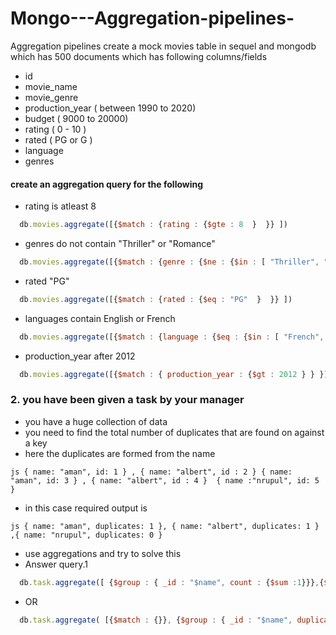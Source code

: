 # Mongo---Aggregation-pipelines-
Aggregation pipelines
create a mock movies table in sequel and mongodb which has 500 documents which has following columns/fields

- id
- movie_name
- movie_genre
- production_year ( between 1990 to 2020)
- budget ( 9000 to 20000)
- rating ( 0 - 10 )
- rated ( PG or G )
- language
- genres

#### create an aggregation query for the following
- rating is atleast 8
```js
  db.movies.aggregate([{$match : {rating : {$gte : 8  }  }} ])
```

- genres do not contain "Thriller" or "Romance"
```js
  db.movies.aggregate([{$match : {genre : {$ne : {$in : [ "Thriller", "Romance" ]}  }  }} ])
```

- rated "PG"
```js
  db.movies.aggregate([{$match : {rated : {$eq : "PG"  }  }} ])
```

- languages contain English or French
```js
  db.movies.aggregate([{$match : {language : {$eq : {$in : [ "French", "English" ]}  }  }} ])
```

- production_year after 2012
```js
  db.movies.aggregate([{$match : { production_year : {$gt : 2012 } } }])
```

### 2. you have been given a task by your manager

- you have a huge collection of data
- you need to find the total number of duplicates that are found on against a key
- here the duplicates are formed from the name

```js { name: "aman", id: 1 } , { name: "albert", id : 2 } { name: "aman", id: 3 } , { name: "albert", id : 4 }  { name :"nrupul", id: 5 } ```

- in this case required output is

```js { name: "aman", duplicates: 1 }, { name: "albert", duplicates: 1 } ,{ name: "nrupul", duplicates: 0 } ```
- use aggregations and try to solve this
- Answer query.1

```js
  db.task.aggregate([ {$group : { _id : "$name", count : {$sum :1}}},{$match : { _id : { $ne : null},"count" : { $gt : 1}  }},{$project : { name : "$_id", "_id" : 0, duplicates : "$count" } }  ])
```

- OR 

```js
  db.task.aggregate( [{$match : {}}, {$group : { _id : "$name", duplicatesFound : {$sum :1}}} ])
```

